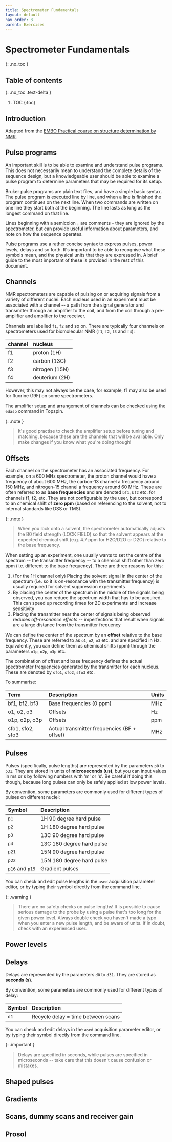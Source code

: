 ```yaml
---
title: Spectrometer Fundamentals
layout: default
nav_order: 3
parent: Exercises
---
```


# Spectrometer Fundamentals
{: .no_toc }

## Table of contents
{: .no_toc .text-delta }

1. TOC
{:toc}

## Introduction

Adapted from the [EMBO Practical course on structure determination by NMR](https://users.cs.duke.edu/~brd/Teaching/Bio/asmb/Papers/NMR/Introduction-reviews/Blackledge/sprangers_practical.pdf).

## Pulse programs

An important skill is to be able to examine and understand pulse programs. This does not necessarily mean to understand the complete details of the sequence design, but a knowledgeable user should be able to examine a pulse program to determine parameters that may be required for its setup.

Bruker pulse programs are plain text files, and have a simple basic syntax. The pulse program is executed line by line, and when a line is finished the program continues on the next line. When two commands are written on one line they start both at the beginning. The line lasts as long as the longest command on that line.

Lines beginning with a semicolon `;` are comments - they are ignored by the spectrometer, but can provide useful information about parameters, and note on how the sequence operates.

Pulse programs use a rather concise syntax to express pulses, power levels, delays and so forth. It's important to be able to recognise what these symbols mean, and the physical units that they are expressed in. A brief guide to the most important of these is provided in the rest of this document.

## Channels

NMR spectrometers are capable of pulsing on or acquiring signals from a variety of different nuclei. Each nucleus used in an experiment must be associated with a channel -- a path from the signal generator and transmitter through an amplifier to the coil, and from the coil through a pre-amplifier and amplifier to the receiver.

Channels are labelled `f1`, `f2` and so on. There are typically four channels on spectrometers used for biomolecular NMR (`f1`, `f2`, `f3` and `f4`):

| channel | nucleus |
|:--------|:--------|
| f1      | proton (1H) |
| f2      | carbon (13C) |
| f3      | nitrogen (15N) |
| f4      | deuterium (2H) |

However, this may not always be the case, for example, f1 may also be used for fluorine (19F) on some spectrometers.

The amplifier setup and arrangement of channels can be checked using the `edasp` command in Topspin.

{: .note }
> It's good practise to check the amplifier setup before tuning and matching, because these are the channels that will be available. Only make changes if you know what you're doing though! 

## Offsets

Each channel on the spectrometer has an associated frequency. For example, on a 600 MHz spectrometer, the proton channel would have a frequency of about 600 MHz, the carbon-13 channel a frequency around 150 MHz, and nitrogen-15 channel a frequency around 60 MHz. These are often referred to as **base frequencies** and are denoted `bf1`, `bf2` etc. for channels f1, f2, etc. They are not configurable by the user, but correspond to an chemical shift of **zero ppm** (based on referencing to the solvent, not to internal standards like DSS or TMS).

{: .note }
> When you lock onto a solvent, the spectrometer automatically adjusts the B0 field strength (LOCK FIELD) so that the solvent appears at the expected chemical shift (e.g. 4.7 ppm for H2O/D2O or D2O) relative to the base frequency.

When setting up an experiment, one usually wants to set the centre of the spectrum -- the transmitter frequency -- to a chemical shift other than zero ppm (i.e. different to the base frequency). There are three reasons for this:

1. (For the 1H channel only) Placing the solvent signal in the center of the spectrum (i.e. so it is on-resonance with the transmitter frequency) is usually required for solvent suppression experiments
2. By placing the center of the spectrum in the middle of the signals being observed, you can reduce the spectrum width that has to be acquired. This can speed up recording times for 2D experiments and increase sensitivity
3. Placing the transmitter near the center of signals being observed reduces *off-resonance effects* -- imperfections that result when signals are a large distance from the transmitter frequency

We can define the center of the spectrum by an **offset** relative to the base frequency. These are referred to as `o1`, `o2`, `o3` etc. and are specified in Hz. Equivalently, you can define them as chemical shifts (ppm) through the parameters `o1p`, `o2p`, `o3p` etc.

The combination of offset and base frequency defines the actual spectrometer frequencies generated by the transmitter for each nucleus. These are denoted by `sfo1`, `sfo2`, `sfo3` etc.

To summarise:

| Term | Description | Units |
|:---|:---|:---|
| bf1, bf2, bf3 | Base frequencies (0 ppm) | MHz |
| o1, o2, o3 | Offsets  | Hz |
| o1p, o2p, o3p | Offsets  | ppm |
| sfo1, sfo2, sfo3 | Actual transmitter frequencies (BF + offset) | MHz |


## Pulses

Pulses (specifically, pulse lengths) are represented by the parameters `p0` to `p31`. They are stored in units of **microseconds (us)**, but you can input values in ms or s by following numbers with 'm' or 's'. Be careful if doing this though, because long pulses can only be safely applied at low power levels.

By convention, some parameters are commonly used for different types of pulses on different nuclei:

| Symbol | Description |
|:---|:---|
|`p1` | 1H 90 degree hard pulse |
|`p2` | 1H 180 degree hard pulse |
|`p3` | 13C 90 degree hard pulse |
|`p4` | 13C 180 degree hard pulse |
|`p21` | 15N 90 degree hard pulse |
|`p22` | 15N 180 degree hard pulse |
|`p16` and `p19` | Gradient pulses |

You can check and edit pulse lengths in the `ased` acquisition parameter editor, or by typing their symbol directly from the command line.

{: .warning }
> There are no safety checks on pulse lengths! It is possible to cause serious damage to the probe by using a pulse that's too long for the given power level.
> Always double check you haven't made a typo when you enter a new pulse length, and be aware of units. If in doubt, check with an experienced user.

## Power levels

## Delays

Delays are represented by the parameters `d0` to `d31`. They are stored as **seconds (s)**.

By convention, some parameters are commonly used for different types of delay:

| Symbol | Description |
|:---|:---|
|`d1` | Recycle delay = time between scans |


You can check and edit delays in the `ased` acquisition parameter editor, or by typing their symbol directly from the command line.

{: .important }
> Delays are specified in seconds, while pulses are specified in microseconds -- take care that this doesn't cause confusion or mistakes.


## Shaped pulses

## Gradients

## Scans, dummy scans and receiver gain

## Prosol
